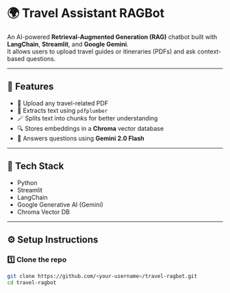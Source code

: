 # 🌍 Travel Assistant RAGBot

An AI-powered **Retrieval-Augmented Generation (RAG)** chatbot built with **LangChain**, **Streamlit**, and **Google Gemini**.  
It allows users to upload travel guides or itineraries (PDFs) and ask context-based questions.

---

## 🚀 Features
- 📄 Upload any travel-related PDF
- 🧠 Extracts text using `pdfplumber`
- 🪄 Splits text into chunks for better understanding
- 🔍 Stores embeddings in a **Chroma** vector database
- 🤖 Answers questions using **Gemini 2.0 Flash**

---

## 🧰 Tech Stack
- Python
- Streamlit
- LangChain
- Google Generative AI (Gemini)
- Chroma Vector DB

---

## ⚙️ Setup Instructions

### 1️⃣ Clone the repo
```bash
git clone https://github.com/<your-username>/travel-ragbot.git
cd travel-ragbot
